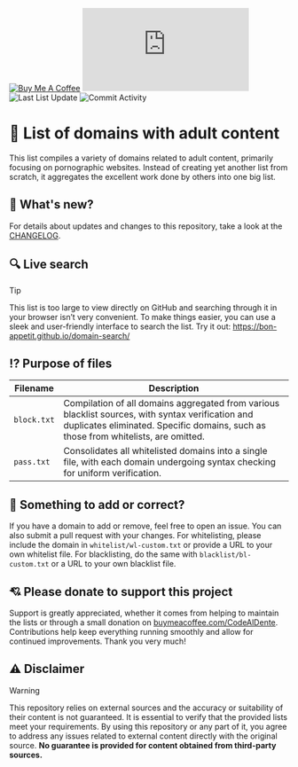 [![Buy Me A Coffee](https://img.shields.io/badge/Buy_Me_A_Coffee-%230D0C22?style=flat-square&logo=buymeacoffee&logoColor=%23FFFFFF&label=DONATE&labelColor=%230D0C22&color=%23FFDD00&cacheSeconds=43200)](https://buymeacoffee.com/CodeAlDente) ![List Size](https://img.shields.io/github/size/Bon-Appetit/porn-domains/block.txt?style=flat-square&logo=github&label=List%20Size&cacheSeconds=43200) ![Last List Update](https://img.shields.io/badge/dynamic/json?url=https%3A%2F%2Fapi.github.com%2Frepos%2FBon-Appetit%2Fporn-domains%2Fcommits%3Fpath%3Dblock.txt%26page%3D1%26per_page%3D1&query=%24%5B0%5D.commit.author.date&style=flat-square&logo=github&label=Last%20List%20Update&cacheSeconds=43200) ![Commit Activity](https://img.shields.io/github/commit-activity/y/Bon-Appetit/porn-domains?style=flat-square&logo=github&label=Commit%20Activity&cacheSeconds=43200)

# 🔞 List of domains with adult content
This list compiles a variety of domains related to adult content, primarily focusing on pornographic websites. Instead of creating yet another list from scratch, it aggregates the excellent work done by others into one big list.

## 👀 What's new?
For details about updates and changes to this repository, take a look at the [CHANGELOG](./CHANGELOG.md).

## 🔍 Live search
> [!TIP]
> This list is too large to view directly on GitHub and searching through it in your browser isn’t very convenient. To make things easier, you can use a sleek and user-friendly interface to search the list. Try it out: https://bon-appetit.github.io/domain-search/

## ⁉️ Purpose of files

| **Filename** | **Description** |
|---|---|
| `block.txt` | Compilation of all domains aggregated from various blacklist sources, with syntax verification and duplicates eliminated. Specific domains, such as those from whitelists, are omitted. |
| `pass.txt` | Consolidates all whitelisted domains into a single file, with each domain undergoing syntax checking for uniform verification. |

## 📝 Something to add or correct?
If you have a domain to add or remove, feel free to open an issue. You can also submit a pull request with your changes. For whitelisting, please include the domain in `whitelist/wl-custom.txt` or provide a URL to your own whitelist file. For blacklisting, do the same with `blacklist/bl-custom.txt` or a URL to your own blacklist file.

## 💘 Please donate to support this project
Support is greatly appreciated, whether it comes from helping to maintain the lists or through a small donation on [buymeacoffee.com/CodeAlDente](https://buymeacoffee.com/CodeAlDente). Contributions help keep everything running smoothly and allow for continued improvements. Thank you very much!

## ⚠️ Disclaimer
> [!WARNING]
> This repository relies on external sources and the accuracy or suitability of their content is not guaranteed. It is essential to verify that the provided lists meet your requirements. By using this repository or any part of it, you agree to address any issues related to external content directly with the original source. **No guarantee is provided for content obtained from third-party sources.**